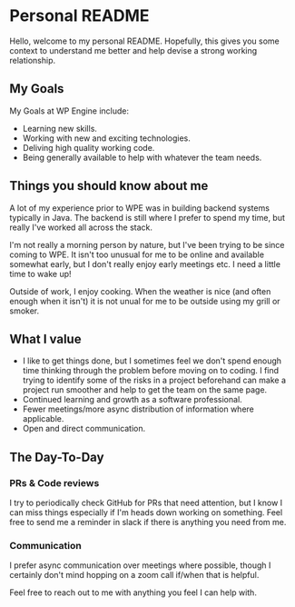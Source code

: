 # Personal README
Hello, welcome to my personal README. Hopefully, this gives you some context to understand me better and help devise a strong working relationship.

## My Goals

My Goals at WP Engine include:
- Learning new skills.
- Working with new and exciting technologies.
- Deliving high quality working code.
- Being generally available to help with whatever the team needs.

## Things you should know about me
A lot of my experience prior to WPE was in building backend systems typically in Java. The backend is still where I prefer to spend my time, but really I've
worked all across the stack.

I'm not really a morning person by nature, but I've been trying to be since coming to WPE. It isn't too unusual for me to be online and available
somewhat early, but I don't really enjoy early meetings etc. I need a little time to wake up!

Outside of work, I enjoy cooking. When the weather is nice (and often enough when it isn't) it is not unual for me to be outside using my grill or smoker.

## What I value
- I like to get things done, but I sometimes feel we don't spend enough time thinking through the problem before moving on to coding. I find trying to 
identify some of the risks in a project beforehand can make a project run smoother and help to get the team on the same page.
- Continued learning and growth as a software professional.
- Fewer meetings/more async distribution of information where applicable.
- Open and direct communication.

## The Day-To-Day

### PRs & Code reviews
I try to periodically check GitHub for PRs that need attention, but I know I can miss things especially if I'm heads down working on something. Feel free
to send me a reminder in slack if there is anything you need from me.

### Communication
I prefer async communication over meetings where possible, though I certainly don't mind hopping on a zoom call if/when that is helpful. 

Feel free to reach out to me with anything you feel I can help with.
